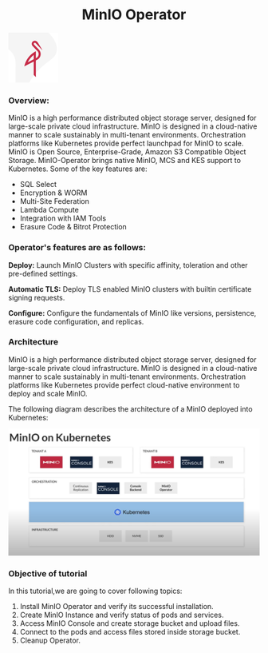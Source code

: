 <h1 align="center">MinIO Operator</h1>

![Logo](_images/logo.png)


### Overview:

MinIO is a high performance distributed object storage server, designed for large-scale private cloud infrastructure. MinIO is designed in a cloud-native manner to scale sustainably in multi-tenant environments. Orchestration platforms like Kubernetes provide perfect launchpad for MinIO to scale. MinIO is Open Source, Enterprise-Grade, Amazon S3 Compatible Object Storage. 
MinIO-Operator brings native MinIO, MCS and KES support to Kubernetes. 
Some of the key features are:

- SQL Select
- Encryption & WORM
- Multi-Site Federation
- Lambda Compute
- Integration with IAM Tools
- Erasure Code & Bitrot Protection



### Operator's features are as follows:

**Deploy:** Launch MinIO Clusters with specific affinity, toleration and other pre-defined settings.

**Automatic TLS:** Deploy TLS enabled MinIO clusters with builtin certificate signing requests.

**Configure:** Configure the fundamentals of MinIO like versions, persistence, erasure code configuration, and replicas.


### Architecture
MinIO is a high performance distributed object storage server, designed for large-scale private cloud infrastructure. MinIO is designed in a cloud-native manner to scale sustainably in multi-tenant environments. Orchestration platforms like Kubernetes provide perfect cloud-native environment to deploy and scale MinIO.

The following diagram describes the architecture of a MinIO deployed into Kubernetes:

![](_images/minio-on-kubernetes.PNG)


### Objective of tutorial

In this tutorial,we are going to cover following topics:

1. Install MinIO Operator and verify its successful installation.
2. Create MinIO Instance and verify status of pods and services.
3. Access MinIO Console and create storage bucket and upload files.
4. Connect to the pods and access files stored inside storage bucket.
5. Cleanup Operator.







